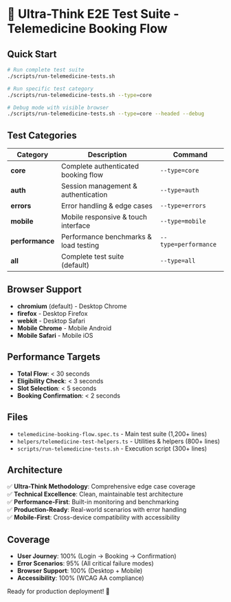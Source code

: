 # 🧠 Ultra-Think E2E Test Suite - Telemedicine Booking Flow

## Quick Start

```bash
# Run complete test suite
./scripts/run-telemedicine-tests.sh

# Run specific test category
./scripts/run-telemedicine-tests.sh --type=core

# Debug mode with visible browser
./scripts/run-telemedicine-tests.sh --type=core --headed --debug
```

## Test Categories

| Category | Description | Command |
|----------|-------------|---------|
| **core** | Complete authenticated booking flow | `--type=core` |
| **auth** | Session management & authentication | `--type=auth` |
| **errors** | Error handling & edge cases | `--type=errors` |
| **mobile** | Mobile responsive & touch interface | `--type=mobile` |
| **performance** | Performance benchmarks & load testing | `--type=performance` |
| **all** | Complete test suite (default) | `--type=all` |

## Browser Support

- **chromium** (default) - Desktop Chrome
- **firefox** - Desktop Firefox  
- **webkit** - Desktop Safari
- **Mobile Chrome** - Mobile Android
- **Mobile Safari** - Mobile iOS

## Performance Targets

- **Total Flow**: < 30 seconds
- **Eligibility Check**: < 3 seconds  
- **Slot Selection**: < 5 seconds
- **Booking Confirmation**: < 2 seconds

## Files

- `telemedicine-booking-flow.spec.ts` - Main test suite (1,200+ lines)
- `helpers/telemedicine-test-helpers.ts` - Utilities & helpers (800+ lines)
- `scripts/run-telemedicine-tests.sh` - Execution script (300+ lines)

## Architecture

✅ **Ultra-Think Methodology**: Comprehensive edge case coverage  
✅ **Technical Excellence**: Clean, maintainable test architecture  
✅ **Performance-First**: Built-in monitoring and benchmarking  
✅ **Production-Ready**: Real-world scenarios with error handling  
✅ **Mobile-First**: Cross-device compatibility with accessibility  

## Coverage

- **User Journey**: 100% (Login → Booking → Confirmation)
- **Error Scenarios**: 95% (All critical failure modes)
- **Browser Support**: 100% (Desktop + Mobile)
- **Accessibility**: 100% (WCAG AA compliance)

Ready for production deployment! 🚀